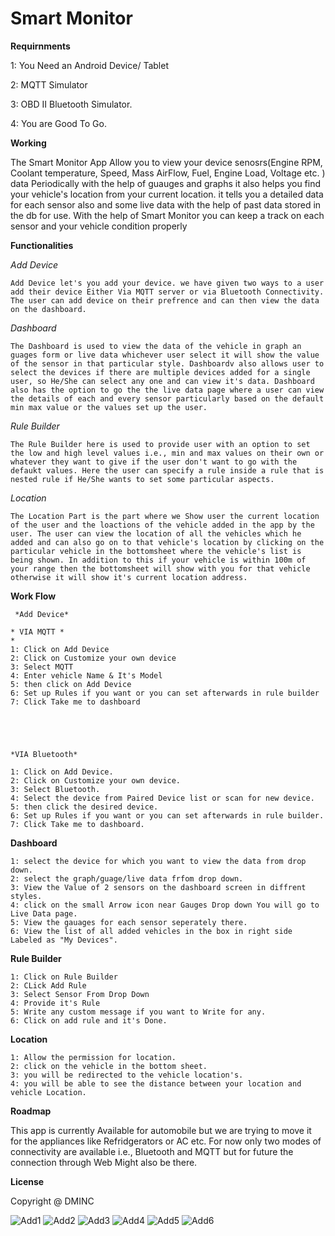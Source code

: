 # Smart Monitor

  **Requirnments**

   1: You Need an Android Device/ Tablet

   2: MQTT Simulator

   3: OBD II Bluetooth Simulator.
   
   4: You are Good To Go. 

  **Working**
  
  The Smart Monitor App Allow you to view your device senosrs(Engine RPM, Coolant temperature, Speed, Mass AirFlow, Fuel, Engine Load, Voltage etc. ) data Periodically with the help of guauges and graphs it also helps you find your vehicle's location from your current location. it tells you a detailed data for each sensor also and some live data with the help of past data stored in the db for use. With the help of Smart Monitor you can keep a track on each sensor and your vehicle condition properly

 **Functionalities**

  *Add Device*

    Add Device let's you add your device. we have given two ways to a user add their device Either Via MQTT server or via Bluetooth Connectivity. The user can add device on their prefrence and can then view the data on the dashboard.

  *Dashboard*

    The Dashboard is used to view the data of the vehicle in graph an guages form or live data whichever user select it will show the value of the sensor in that particular style. Dashboardv also allows user to select the devices if there are multiple devices added for a single user, so He/She can select any one and can view it's data. Dashboard also has the option to go the the live data page where a user can view the details of each and every sensor particularly based on the default min max value or the values set up the user.

  *Rule Builder*

    The Rule Builder here is used to provide user with an option to set the low and high level values i.e., min and max values on their own or whatever they want to give if the user don't want to go with the defaukt values. Here the user can specify a rule inside a rule that is nested rule if He/She wants to set some particular aspects. 

  *Location*

    The Location Part is the part where we Show user the current location of the user and the loactions of the vehicle added in the app by the user. The user can view the location of all the vehicles which he added and can also go on to that vehicle's location by clicking on the particular vehicle in the bottomsheet where the vehicle's list is being shown. In addition to this if your vehicle is within 100m of your range then the bottomsheet will show with you for that vehicle otherwise it will show it's current location address.

  **Work Flow**

     *Add Device*

    * VIA MQTT *
    * 
    1: Click on Add Device
	2: Click on Customize your own device 
	3: Select MQTT
	4: Enter vehicle Name & It's Model
	5: then click on Add Device
	6: Set up Rules if you want or you can set afterwards in rule builder
	7: Click Take me to dashboard 
	


	
	
    *VIA Bluetooth*

    1: Click on Add Device.
	2: Click on Customize your own device.
	3: Select Bluetooth.
	4: Select the device from Paired Device list or scan for new device.
	5: then click the desired device.
	6: Set up Rules if you want or you can set afterwards in rule builder.
	7: Click Take me to dashboard.

  **Dashboard**

    1: select the device for which you want to view the data from drop down.
	2: select the graph/guage/live data frfom drop down.
	3: View the Value of 2 sensors on the dashboard screen in diffrent styles.
	4: click on the small Arrow icon near Gauges Drop down You will go to Live Data page.
	5: View the gauages for each sensor seperately there.
	6: View the list of all added vehicles in the box in right side Labeled as "My Devices". 

  **Rule Builder**

    1: Click on Rule Builder
	2: CLick Add Rule
	3: Select Sensor From Drop Down
	4: Provide it's Rule
	5: Write any custom message if you want to Write for any.
	6: Click on add rule and it's Done.

  **Location**

    1: Allow the permission for location.
	2: click on the vehicle in the bottom sheet.
	3: you will be redirected to the vehicle location's.
	4: you will be able to see the distance between your location and vehicle Location.

**Roadmap**

  This app is currently Available for automobile but we are trying to move it for the appliances like Refridgerators or AC etc. For now only two modes of connectivity are available i.e., Bluetooth and MQTT but for future the connection through Web Might also be there.

**License**

  Copyright @ DMINC  

![Add1](https://user-images.githubusercontent.com/60218281/92254399-77566800-eeee-11ea-8d6f-ecbf8817ab10.jpg)
![Add2](https://user-images.githubusercontent.com/60218281/92254502-9e149e80-eeee-11ea-8a76-ce699ee3cf56.jpg)
![Add3](https://user-images.githubusercontent.com/60218281/92254538-acfb5100-eeee-11ea-9b6d-48befd107960.jpg)
![Add4](https://user-images.githubusercontent.com/60218281/92254594-c2707b00-eeee-11ea-93e8-e9b708a9c4db.jpg)
![Add5](https://user-images.githubusercontent.com/60218281/92254604-c56b6b80-eeee-11ea-834a-2cce359a59c3.jpg)
![Add6](https://user-images.githubusercontent.com/60218281/92254608-c6040200-eeee-11ea-8fd5-a9c3649991bc.jpg)
